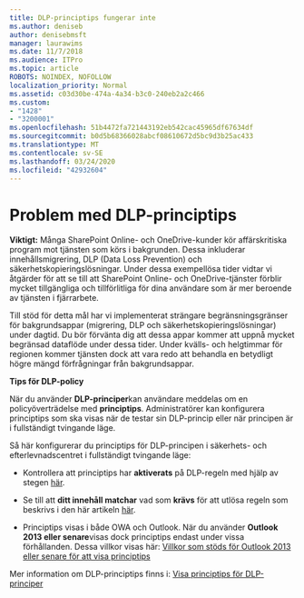 ```yaml
---
title: DLP-principtips fungerar inte
ms.author: deniseb
author: denisebmsft
manager: laurawims
ms.date: 11/7/2018
ms.audience: ITPro
ms.topic: article
ROBOTS: NOINDEX, NOFOLLOW
localization_priority: Normal
ms.assetid: c03d30be-474a-4a34-b3c0-240eb2a2c466
ms.custom:
- "1428"
- "3200001"
ms.openlocfilehash: 51b4472fa721443192eb542cac45965df67634df
ms.sourcegitcommit: b0d5b68366028abcf08610672d5bc9d3b25ac433
ms.translationtype: MT
ms.contentlocale: sv-SE
ms.lasthandoff: 03/24/2020
ms.locfileid: "42932604"
---
```

# <a name="dlp-policy-tip-issues"></a>Problem med DLP-principtips

**Viktigt:** Många SharePoint Online- och OneDrive-kunder kör affärskritiska program mot tjänsten som körs i bakgrunden. Dessa inkluderar innehållsmigrering, DLP (Data Loss Prevention) och säkerhetskopieringslösningar. Under dessa exempellösa tider vidtar vi åtgärder för att se till att SharePoint Online- och OneDrive-tjänster förblir mycket tillgängliga och tillförlitliga för dina användare som är mer beroende av tjänsten i fjärrarbete.

Till stöd för detta mål har vi implementerat strängare begränsningsgränser för bakgrundsappar (migrering, DLP och säkerhetskopieringslösningar) under dagtid. Du bör förvänta dig att dessa appar kommer att uppnå mycket begränsad dataflöde under dessa tider. Under kvälls- och helgtimmar för regionen kommer tjänsten dock att vara redo att behandla en betydligt högre mängd förfrågningar från bakgrundsappar.

**Tips för DLP-policy**

När du använder **DLP-principer**kan användare meddelas om en policyöverträdelse med **principtips**. Administratörer kan konfigurera principtips som ska visas när de testar sin DLP-princip eller när principen är i fullständigt tvingande läge.
  
Så här konfigurerar du principtips för DLP-principen i säkerhets- och efterlevnadscentret i fullständigt tvingande läge:
  
- Kontrollera att principtips har **aktiverats** på DLP-regeln med hjälp av stegen [här](https://docs.microsoft.com/office365/securitycompliance/use-notifications-and-policy-tips).

- Se till att **ditt innehåll matchar** vad som **krävs** för att utlösa regeln som beskrivs i den här artikeln [här](https://docs.microsoft.com/office365/securitycompliance/what-the-sensitive-information-types-look-for).

- Principtips visas i både OWA och Outlook. När du använder **Outlook 2013 eller senare**visas dock principtips endast under vissa förhållanden. Dessa villkor visas här: [Villkor som stöds för Outlook 2013 eller senare för att visa principtips](https://docs.microsoft.com/office365/securitycompliance/use-notifications-and-policy-tips#outlook-2013-and-later-supports-showing-policy-tips-for-only-some-conditions)

Mer information om DLP-principtips finns i: [Visa principtips för DLP-principer](https://docs.microsoft.com/office365/securitycompliance/use-notifications-and-policy-tips)
  